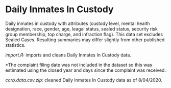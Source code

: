 # Daily Inmates In Custody

Daily inmates in custody with attributes (custody level, mental health designation, race, gender, age, leagal status, sealed status, security risk group membership, top charge, and infraction flag). This data set excludes Sealed Cases. Resulting summaries may differ slightly from other published statistics.

*import.R:* imports and cleans Daily Inmates In Custody data.

*The complaint filing date was not included in the dataset so this was estimated using the closed year and days since the complaint was received.

*ccrb.data.csv.zip:* cleaned Daily Inmates In Custody data as of 8/04/2020.
